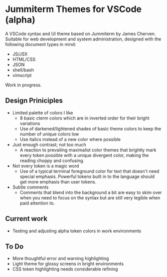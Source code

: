 # Jummiterm Themes for VSCode (alpha)

A VSCode syntax and UI theme based on Jummiterm by James Cherven. Suitable for web development and system administration, designed with the following document types in mind:

- JS/JSX
- HTML/CSS
- JSON
- shell/bash
- vimscript

Work in progress.

## Design Priniciples

- Limited palette of colors I like
  - 8 basic cterm colors which are in inverted order for their bright variations
  - Use of darkened/lightened shades of basic theme colors to keep the number of unique colors low
  - Use italics instead of a new color where possible
- Just enough contrast; not too much
  - A reaction to prevailing maximalist color themes that brightly mark every token possible with a unique divergent color, making the reading choppy and confusing.
- Not every token is a magic word
  - Use of a typical terminal foreground color for text that doesn't need special emphasis. Powerful tokens built in to the language should get more emphasis than user tokens.
- Subtle comments
  - Comments that blend into the background a bit are easy to skim over when you need to focus on the syntax but are still very legible when paid attention to.

## Current work

- Testing and adjusting alpha token colors in work environments

## To Do

- More thoughtful error and warning highlighting
- Light theme for glossy screens in bright environments
- CSS token highlighting needs considerable refining
